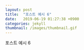 ```yaml
---
layout: post
title:  "포스트 예시 6"
date:   2019-06-19 01:27:38 +0900
categories: jekyll
thumbnail: /images/thumbnail.gif
---
```

포스트 예시 6
